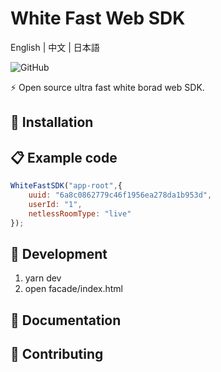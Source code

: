 # White Fast Web SDK

English | 中文 | 日本語 

![GitHub](https://img.shields.io/github/license/netless-io/whiteboard-designer)

⚡ Open source ultra fast white borad web SDK.

## 🎉 Installation

## 📋 Example code

```javascript
WhiteFastSDK("app-root",{
    uuid: "6a8c0862779c46f1956ea278da1b953d",
    userId: "1",
    netlessRoomType: "live"
});
```

## 🚀 Development

1. yarn dev
2. open facade/index.html

## 📖 Documentation

## 👏 Contributing